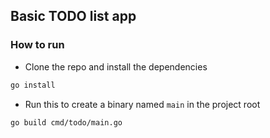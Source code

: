 ## Basic TODO list app

### How to run

- Clone the repo and install the dependencies

```bash
go install
```

- Run this to create a binary named `main` in the project root

```bash
go build cmd/todo/main.go
```
